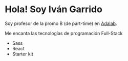 # Hola! Soy Iván Garrido

Soy profesor de la promo B (de part-time) en [Adalab](https://adalab.es).

Me encanta las tecnologías de programación Full-Stack

- Sass
- React
- Starter kit
